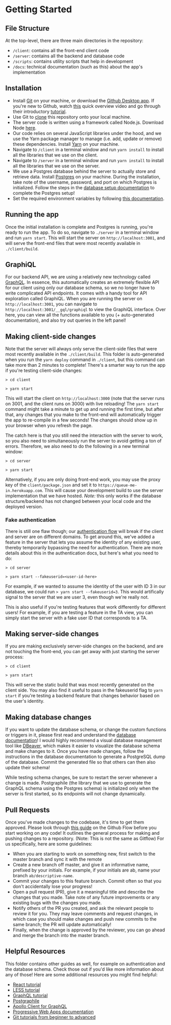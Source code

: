 # Getting Started

## File Structure
At the top-level, there are three main directories in the repository:
- `/client`: contains all the front-end client code
- `/server`: contains all the backend and database code
- `/scripts`: contains utility scripts that help in development
- `/docs`: technical documentation (such as this) about the app's implementation

## Installation
- Install [Git](https://www.atlassian.com/git/tutorials/install-git) on your machine, or download the [Github Desktop app](https://desktop.github.com/). If you're new to Github, watch [this](https://www.youtube.com/watch?v=w3jLJU7DT5E) quick overview video and go through their introductory [tutorial](https://guides.github.com/activities/hello-world/).
- Use Git to [clone](https://help.github.com/articles/cloning-a-repository/) this repository onto your local machine.
- The server code is written using a framework called Node.js. Download Node [here](https://nodejs.org/en/download/).
- Our code relies on several JavaScript libraries under the hood, and we use the Yarn package manager to manage (i.e. add, update or remove) these dependencies. Install [Yarn](https://yarnpkg.com/lang/en/docs/install/) on your machine.
- Navigate to `/client` in a terminal window and run `yarn install` to install all the libraries that we use on the client.
- Navigate to `/server` in a terminal window and run `yarn install` to install all the libraries that we use on the server.
- We use a Postgres database behind the server to actually store and retrieve data. Install [Postgres](https://www.postgresql.org/download/) on your machine. During the installation, take note of the username, password, and port on which Postgres is initialized. Follow the steps in the [database setup documentation](./database.md) to complete the Postgres setup!
- Set the required environment variables by following [this documentation](./environment_variables.md).

## Running the app
Once the initial installation is complete and Postgres is running, you're ready to run the app. To do so, navigate to `./server` in a terminal window and run `yarn start`. This will start the server on `http://localhost:3001`, and will serve the front-end files that were most recently available in `./client/build`.

## GraphiQL
For our backend API, we are using a relatively new technology called [GraphQL](https://graphql.org/). In essence, this automatically creates an extremely flexible API for our client using only our database schema, so we no longer have to write complicated API endpoints. It comes with a handy tool for API exploration called GraphiQL. When you are running the server on `http://localhost:3001`, you can navigate to `http://localhost:3001/__gql/graphiql` to view the GraphiQL interface. Over here, you can view all the functions available to you (+ auto-generated documentation), and also try out queries in the left panel!

## Making client-side changes
Note that the server will always only serve the client-side files that were most recently available in the `./client/build`. This folder is auto-generated when you run the `yarn deploy` command in `./client`, but this command can take more than 2 minutes to complete! There's a smarter way to run the app if you're testing client-side changes:

`> cd client`

`> yarn start`

This will start the client on `http://localhost:3000` (note that the server runs on 3001, and the client runs on 3000) with live reloading! The `yarn start` command might take a minute to get up and running the first time, but after that, any changes that you make to the front-end will automatically trigger the app to re-compile in a few seconds! The changes should show up in your browser when you refresh the page.

The catch here is that you still need the interaction with the server to work, so you also need to simultaneously run the server to avoid getting a ton of errors. Therefore, we also need to do the following in a new terminal window:

`> cd server`

`> yarn start`

Alternatively, if you are only doing front-end work, you may use the proxy key of the `client/package.json` and set it to `https://queue-me-in.herokuapp.com`. This will cause your development build to use the server implementation that we have hosted. _Note:_ this only works if the database structure/backend has not changed between your local code and the deployed version.

### Fake authentication

There is still one flaw though; our [authentication flow](./authentication.md) will break if the client and server are on different domains. To get around this, we've added a feature in the server that lets you assume the identity of any existing user, thereby temporarily bypassing the need for authentication. There are more details about this in the authentication docs, but here's what you need to do:

`> cd server`

`> yarn start --fakeuserid=<user-id-here>`

For example, if we wanted to assume the identity of the user with ID 3 in our database, we could run `> yarn start --fakeuserid=3`. This would artifically signal to the server that we are user 3, even though we're really not.

This is also useful if you're testing features that work differently for different users! For example, if you are testing a feature in the TA view, you can simply start the server with a fake user ID that corresponds to a TA.

## Making server-side changes
If you are making exclusively server-side changes on the backend, and are not touching the front-end, you can get away with just starting the server process:

`> cd client`

`> yarn start`

This will serve the static build that was most recently generated on the client side. You may also find it useful to pass in the fakeuserid flag to `yarn start` if you're testing a backend feature that changes behavior based on the user's identity.

## Making database changes
If you want to update the database schema, or change the custom functions or triggers in it, please first read and understand the [database documentation](./database.md)! I would highly recommend a visual database management tool like [DBeaver](https://dbeaver.io/), which makes it easier to visualize the database schema and make changes to it. Once you have made changes, follow the instructions in the database documentation to generate a PostgreSQL dump of the database. Commit the generated file so that others can then also update their schema!

While testing schema changes, be sure to restart the server whenever a change is made. Postgraphile (the library that we use to generate the GraphQL schema using the Postgres schema) is initialized only when the server is first started, so its endpoints will not change dynamically.

## Pull Requests
Once you've made changes to the codebase, it's time to get them approved. Please look through [this guide](https://guides.github.com/introduction/flow/) on the Github Flow before you start working on any code! It outlines the general process for making and pushing changes to a repository. (Note: This is not the same as Gitflow) For us specifically, here are some guidelines:
- When you are starting to work on something new, first switch to the master branch and sync it with the remote
- Create a new branch off master, and give it an informative name, prefixed by your initials. For example, if your initials are ab, name your branch `ab/descriptive-name`.
- Commit your changes to this feature branch. Commit often so that you don't accidentally lose your progress!
- Open a pull request (PR), give it a meaningful title and describe the changes that you made. Take note of any future improvements or any existing bugs with the changes you made.
- Notify others of the PR you created, and ask the relevant people to review it for you. They may leave comments and request changes, in which case you should make changes and push new commits to the same branch; the PR will update automatically!
- Finally, when the change is approved by the reviewer, you can go ahead and merge the branch into the master branch.

## Helpful Resources
This folder contains other guides as well, for example on authentication and the database schema. Check those out if you'd like more information about any of those! Here are some additional resources you might find helpful:
- [React tutorial](https://reactjs.org/tutorial/tutorial.html)
- [LESS tutorial](https://tutorialzine.com/2015/07/learn-less-in-10-minutes-or-less)
- [GraphQL tutorial](https://www.howtographql.com/)
- [Postgraphile](https://www.graphile.org/postgraphile/)
- [Apollo Client for GraphQL](https://www.apollographql.com/docs/react/)
- [Progressive Web Apps documentation](https://developers.google.com/web/progressive-web-apps/)
- [Git tutorials from beginner to advanced](https://www.atlassian.com/git/tutorials/what-is-version-control)
